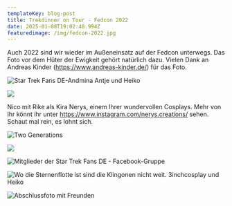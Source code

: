 ```yaml
---
templateKey: blog-post
title: Trekdinner on Tour - Fedcon 2022
date: 2025-01-08T19:02:48.994Z
featuredimage: /img/fedcon-2022.jpg
---
```

Auch 2022 sind wir wieder im Außeneinsatz auf der Fedcon unterwegs. Das Foto vor dem Hüter der Ewigkeit gehört natürlich dazu. Vielen Dank [](https://www.andreas-kinder.de/)an Andreas Kinder (<https://www.andreas-kinder.de/>) für das Foto.

![](/img/antje-heiko.jpg "Star Trek Fans DE-Andmina Antje und Heiko")

![](/img/img_1443.jpg)

Nico mit Rike als Kira Nerys, einem Ihrer wundervollen Cosplays. Mehr von Ihr könnt ihr unter <https://www.instagram.com/nerys.creations/> sehen. Schaut mal rein, es lohnt sich.

![](/img/marlies-und-clara-in-mm.jpeg "Two Generations")

![](/img/img_1439.jpg)

![](/img/star-trek-fans-de.jpg "Mitglieder der Star Trek Fans DE - Facebook-Gruppe")

![](/img/heiko-3inchcosplay.jpg "Wo die Sternenflotte ist sind die Klingonen nicht weit. 3inchcosplay und Heiko")

![](/img/abschlussfoto-mit-freunden.jpg "Abschlussfoto mit Freunden")